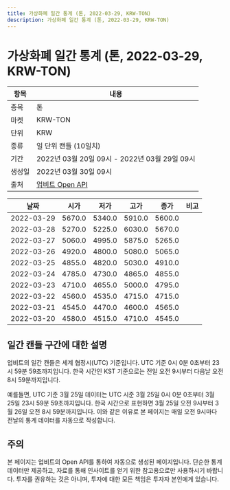 ```yaml
---
title: 가상화폐 일간 통계 (톤, 2022-03-29, KRW-TON)
description: 가상화폐 일간 통계 (톤, 2022-03-29, KRW-TON)
---
```


가상화폐 일간 통계 (톤, 2022-03-29, KRW-TON)
===

|항목|내용|
|--|--|
|종목|톤|
|마켓|KRW-TON|
|단위|KRW|
|종류|일 단위 캔들 (10일치)|
|기간|2022년 03월 20일 09시 - 2022년 03월 29일 09시|
|생성일|2022년 03월 30일 09시|
|출처|[업비트 Open API](https://docs.upbit.com)|


|날짜|시가|저가|고가|종가|비고|
|--|--|--|--|--|--|
|2022-03-29|5670.0|5340.0|5910.0|5600.0|    |
|2022-03-28|5270.0|5225.0|6030.0|5670.0|    |
|2022-03-27|5060.0|4995.0|5875.0|5265.0|    |
|2022-03-26|4920.0|4800.0|5080.0|5065.0|    |
|2022-03-25|4855.0|4820.0|5030.0|4910.0|    |
|2022-03-24|4785.0|4730.0|4865.0|4855.0|    |
|2022-03-23|4710.0|4655.0|5000.0|4795.0|    |
|2022-03-22|4560.0|4535.0|4715.0|4715.0|    |
|2022-03-21|4545.0|4470.0|4600.0|4565.0|    |
|2022-03-20|4580.0|4515.0|4710.0|4545.0|    |


일간 캔들 구간에 대한 설명
---


업비트의 일간 캔들은 세계 협정시(UTC) 기준입니다. 
UTC 기준 0시 0분 0초부터 23시 59분 59초까지입니다. 
한국 시간인 KST 기준으로는 전일 오전 9시부터 다음날 오전 8시 59분까지입니다. 


예를들면, UTC 기준 3월 25일 데이터는 UTC 시준 3월 25일 0시 0분 0초부터 3월 25일 23시 59분 59초까지입니다. 
한국 시간으로 표현하면 3월 25일 오전 9시부터 3월 26일 오전 8시 59분까지입니다. 
이와 같은 이유로 본 페이지는 매일 오전 9시마다 전날의 통계 데이터를 자동으로 작성합니다. 


주의
---


본 페이지는 업비트의 Open API를 통하여 자동으로 생성된 페이지입니다. 
단순한 통계 데이터만 제공하고, 자료를 통해 인사이트를 얻기 위한 참고용으로만 사용하시기 바랍니다. 
투자를 권유하는 것은 아니며, 투자에 대한 모든 책임은 투자자 본인에게 있습니다. 
